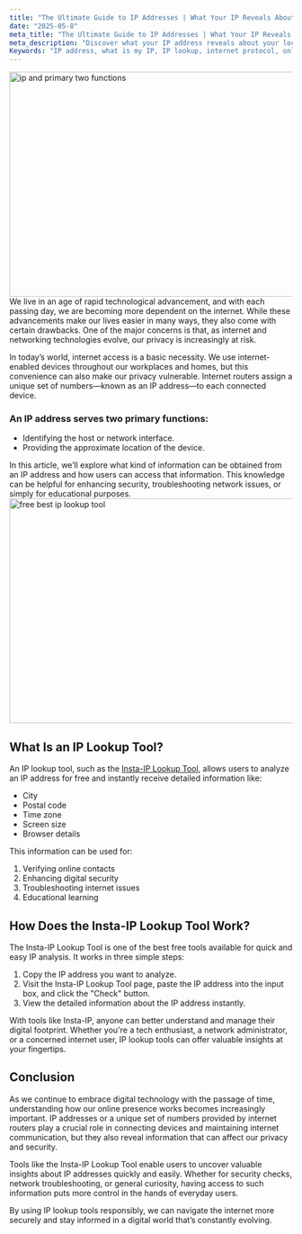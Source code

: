 ```yaml
---
title: "The Ultimate Guide to IP Addresses | What Your IP Reveals About You"
date: "2025-05-8"
meta_title: "The Ultimate Guide to IP Addresses | What Your IP Reveals About You"
meta_description: "Discover what your IP address reveals about your location, privacy risks, and online identity. Use our free IP checker tool to see your real-time data."
Keywords: "IP address, what is my IP, IP lookup, internet protocol, online privacy, VPN, IP location accuracy, how to hide IP"
---
```

<img src="/iplookup.avif" alt="ip and primary two functions" width="700" height="400" />
We live in an age of rapid technological advancement, and with each passing day, we are becoming more dependent on the internet. While these advancements make our lives easier in many ways, they also come with certain drawbacks. One of the major concerns is that,  as internet and networking technologies evolve, our privacy is increasingly at risk.

In today’s world, internet access is a basic necessity. We use internet-enabled devices throughout our workplaces and homes, but this convenience can also make our privacy vulnerable. Internet routers assign a unique set of numbers—known as an IP address—to each connected device.

### An IP address serves two primary functions:
- Identifying the host or network interface.
- Providing the approximate location of the device.

In this article, we’ll explore what kind of information can be obtained from an IP address and how users can access that information. This knowledge can be helpful for enhancing security, troubleshooting network issues, or simply for educational purposes.
<img src="/datacenter.avif" alt="free best ip lookup tool" width="700" height="400" />

## What Is an IP Lookup Tool?
An IP lookup tool, such as the [Insta-IP Lookup Tool](/), allows users to analyze an IP address for free and instantly receive detailed information like:
- City
- Postal code
- Time zone
- Screen size
- Browser details

This information can be used for:
1. Verifying online contacts
2. Enhancing digital security
3. Troubleshooting internet issues
4. Educational learning

## How Does the Insta-IP Lookup Tool Work?
The Insta-IP Lookup Tool is one of the best free tools available for quick and easy IP analysis. 
It works in three simple steps:
1. Copy the IP address you want to analyze.
2. Visit the Insta-IP Lookup Tool page, paste the IP address into the input box, and click the "Check" button.
3. View the detailed information about the IP address instantly.

With tools like Insta-IP, anyone can better understand and manage their digital footprint. Whether you're a tech enthusiast, a network administrator, 
or a concerned internet user, IP lookup tools can offer valuable insights at your fingertips.

## Conclusion
As we continue to embrace digital technology with the passage of time, understanding how our online presence works becomes increasingly important. 
IP addresses or a unique set of numbers provided by internet routers play a crucial role in connecting devices and maintaining internet communication, 
but they also reveal information that can affect our privacy and security.

Tools like the Insta-IP Lookup Tool enable users to uncover valuable insights about IP addresses quickly and easily. Whether for security checks, 
network troubleshooting, or general curiosity, having access to such information puts more control in the hands of everyday users.

By using IP lookup tools responsibly, we can navigate the internet more securely and stay informed in a digital world that’s constantly evolving.